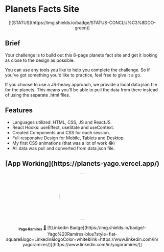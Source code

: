 # Planets Facts Site

<p align="center"> [![STATUS](https://img.shields.io/badge/STATUS-CONCLU%C3%8DDO-green)]</p>

## Brief
Your challenge is to build out this 8-page planets fact site and get it looking as close to the design as possible.

You can use any tools you like to help you complete the challenge. So if you've got something you'd like to practice, feel free to give it a go.

If you choose to use a JS-heavy approach, we provide a local data.json file for the planets. This means you'll be able to pull the data from there instead of using the separate .html files.

## Features

- Languages utilized: HTML, CSS, JS and ReactJS.
- React Hooks: useEffect, useState and useContext.
- Created Components and CSS for each session.
- Full responsive Design for Mobile, Tablets and Desktop.
- My first CSS animations (that was a lot of work :joy:)
- All data was pull and converted from data.json file.

<h2 align="center"> [App Working](https://planets-yago.vercel.app/) </h2>


<h4 align="center"> 
<a href="https://github.com/yagoramires">
 <img style="border-radius: 50%;" src="https://i.imgur.com/z5JJCms.jpg" width="150px;" alt=""/>
</h4>

<p align="center"> 
<sub><b>Yago Ramires</b></sub></a> <a href="https://github.com/yagoramires" title="Rocketseat">🚀</a>
[![Linkedin Badge](https://img.shields.io/badge/-Yago%20Ramires-blue?style=flat-square&logo=Linkedin&logoColor=white&link=https://www.linkedin.com/in/yagoramires/)](https://www.linkedin.com/in/yagoramires/)]
</p>
